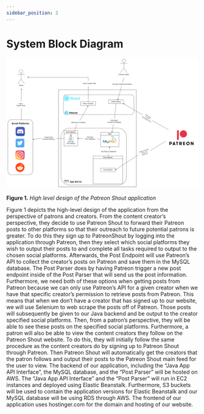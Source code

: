 ```yaml
---
sidebar_position: 2
---
```

   
# System Block Diagram  
   
   

![PatreonShout_SystemBlockDiagram_drawio](https://github.com/Capstone-Projects-2022-Fall/project-patreon-shout/blob/b387928eaffe5ffa323aab8e2d21398bbf666cdb/documentation/static/img/PatreonShout_SystemBlockDiagram.png)
   
**Figure 1.** *High level design of the Patreon Shout application*  

Figure 1 depicts the high-level design of the application from the perspective of patrons and creators. From the content creator’s perspective, they decide to use Patreon Shout to forward their Patreon posts to other platforms so that their outreach to future potential patrons is greater. To do this they sign up to PatreonShout by logging into the application through Patreon, then they select which social platforms they wish to output their posts to and complete all tasks required to output to the chosen social platforms. Afterwards, the Post Endpoint will use Patreon’s API to collect the creator’s posts on Patreon and save them in the MySQL database. The Post Parser does by having Patreon trigger a new post endpoint inside of the Post Parser that will send us the post information. Furthermore, we need both of these options when getting posts from Patreon because we can only use Patreon’s API for a given creator when we have that specific creator’s permission to retrieve posts from Patreon. This means that when we don’t have a creator that has signed up to our website, we will use Selenium to web scrape the posts off of Patreon. Those posts will subsequently be given to our Java backend and be output to the creator specified social platforms. Then, from a patron’s perspective, they will be able to see these posts on the specified social platforms. Furthermore, a patron will also be able to view the content creators they follow on the Patreon Shout website. To do this, they will initially follow the same procedure as the content creators do by signing up to Patreon Shout through Patreon. Then Patreon Shout will automatically get the creators that the patron follows and output their posts to the Patreon Shout main feed for the user to view. The backend of our application, including the “Java App API Interface”, the MySQL database, and the “Post Parser” will be hosted on AWS. The “Java App API Interface” and the “Post Parser” will run in EC2 instances and deployed using Elastic Beanstalk. Furthermore, S3 buckets will be used to contain the application versions for Elastic Beanstalk and our MySQL database will be using RDS through AWS. The frontend of our application uses hostinger.com for the domain and hosting of our website.


